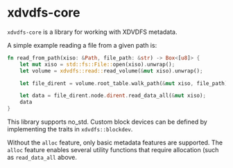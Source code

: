 # xdvdfs-core

`xdvdfs-core` is a library for working with XDVDFS metadata.

A simple example reading a file from a given path is:

```rust
fn read_from_path(xiso: &Path, file_path: &str) -> Box<[u8]> {
    let mut xiso = std::fs::File::open(xiso).unwrap();
    let volume = xdvdfs::read::read_volume(&mut xiso).unwrap();

    let file_dirent = volume.root_table.walk_path(&mut xiso, file_path).unwrap();

    let data = file_dirent.node.dirent.read_data_all(&mut xiso);
    data
}
```

This library supports no_std. Custom block devices can be defined by implementing the traits in `xdvdfs::blockdev`.

Without the `alloc` feature, only basic metadata features are supported. The `alloc` feature enables several utility
functions that require allocation (such as `read_data_all` above.
